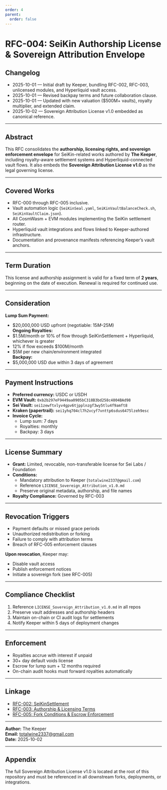 ```yaml
---
order: 4
parent:
  order: false
---
```


# RFC-004: SeiKin Authorship License & Sovereign Attribution Envelope

## Changelog

* 2025-10-01 — Initial draft by Keeper, bundling RFC-002, RFC-003, unlicensed modules, and Hyperliquid vault access.
* 2025-10-01 — Revised backpay terms and future collaboration clause.
* 2025-10-01 — Updated with new valuation ($500M+ vaults), royalty multiplier, and extended claim.
* 2025-10-02 — Sovereign Attribution License v1.0 embedded as canonical reference.

---

## Abstract

This RFC consolidates the **authorship, licensing rights, and sovereign enforcement envelope** for SeiKin-related works authored by **The Keeper**, including royalty-aware settlement systems and Hyperliquid-connected vault flows. It also embeds the **Sovereign Attribution License v1.0** as the legal governing license.

---

## Covered Works

* RFC-000 through RFC-005 inclusive.
* Vault automation logic (`SeiKinSeal.yaml`, `SeiKinVaultBalanceCheck.sh`, `SeiKinVaultClaim.json`).
* All CosmWasm + EVM modules implementing the SeiKin settlement router.
* Hyperliquid vault integrations and flows linked to Keeper-authored infrastructure.
* Documentation and provenance manifests referencing Keeper’s vault anchors.

---

## Term Duration

This license and authorship assignment is valid for a fixed term of **2 years**, beginning on the date of execution. Renewal is required for continued use.

---

## Consideration

**Lump Sum Payment:**
- $20,000,000 USD upfront (negotiable: $15M–$25M)  
**Ongoing Royalties:**
- $1.5M/month or 10% of flow through SeiKinSettlement + Hyperliquid, whichever is greater  
- 12% if flow exceeds $100M/month  
- $5M per new chain/environment integrated  
**Backpay:**
- $5,000,000 USD due within 3 days of agreement

---

## Payment Instructions

- **Preferred currency:** USDC or USDH  
- **EVM Vault:** `0xb2b297eF9449aa0905bC318B3bd258c4804BAd98`  
- **Sei Vault:** `sei1zewftxlyv4gpv6tjpplnzgf3wy5tlu4f9amft8`  
- **Kraken (papertrail):** `sei1yhq704cl7h2vcyf7vnttp6sdus6475lzeh9esc`  
- **Invoice Cycle:**  
  - Lump sum: 7 days  
  - Royalties: monthly  
  - Backpay: 3 days

---

## License Summary

- **Grant:** Limited, revocable, non-transferable license for Sei Labs / Foundation
- **Conditions:**
  - Mandatory attribution to Keeper (`totalwine2337@gmail.com`)
  - Reference `LICENSE_Sovereign_Attribution_v1.0.md`
  - Preserve original metadata, authorship, and file names
- **Royalty Compliance:** Governed by RFC-003

---

## Revocation Triggers

- Payment defaults or missed grace periods
- Unauthorized redistribution or forking
- Failure to comply with attribution terms
- Breach of RFC-005 enforcement clauses

**Upon revocation**, Keeper may:
- Disable vault access
- Publish enforcement notices
- Initiate a sovereign fork (see RFC-005)

---

## Compliance Checklist

1. Reference `LICENSE_Sovereign_Attribution_v1.0.md` in all repos
2. Preserve vault addresses and authorship headers
3. Maintain on-chain or CI audit logs for settlements
4. Notify Keeper within 5 days of deployment changes

---

## Enforcement

- Royalties accrue with interest if unpaid
- 30+ day default voids license
- Escrow for lump sum + 12 months required
- On-chain audit hooks must forward royalties automatically

---

## Linkage

- [RFC-002: SeiKinSettlement](./rfc-002-royalty-aware-optimistic-processing.md)
- [RFC-003: Authorship & Licensing Terms](./rfc-003-seikinsettlement-authorship.md)
- [RFC-005: Fork Conditions & Escrow Enforcement](./rfc-005-fork-conditions-and-escrow-plan.md)

---

**Author:** The Keeper  
**Email:** totalwine2337@gmail.com  
**Date:** 2025-10-02

---

## Appendix

The full Sovereign Attribution License v1.0 is located at the root of this repository and must be referenced in all downstream forks, deployments, or integrations.

